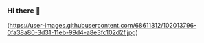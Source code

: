 ### Hi there 👋

(https://user-images.githubusercontent.com/68611312/102013796-0fa38a80-3d31-11eb-99d4-a8e3fc102d2f.jpg)

<!--
**caitoVilas/caitoVilas** is a ✨ _special_ ✨ repository because its `README.md` (this file) appears on your GitHub profile.

Here are some ideas to get you started:

- 🔭 I’m currently working on ...
- 🌱 I’m currently learning ...
- 👯 I’m looking to collaborate on ...
- 🤔 I’m looking for help with ...
- 💬 Ask me about ...
- 📫 How to reach me: ...
- 😄 Pronouns: ...
- ⚡ Fun fact: ...
-->
